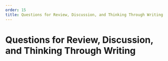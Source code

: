 ```yaml
---
order: 15
title: Questions for Review, Discussion, and Thinking Through Writing
---
```


# Questions for Review, Discussion, and Thinking Through Writing

